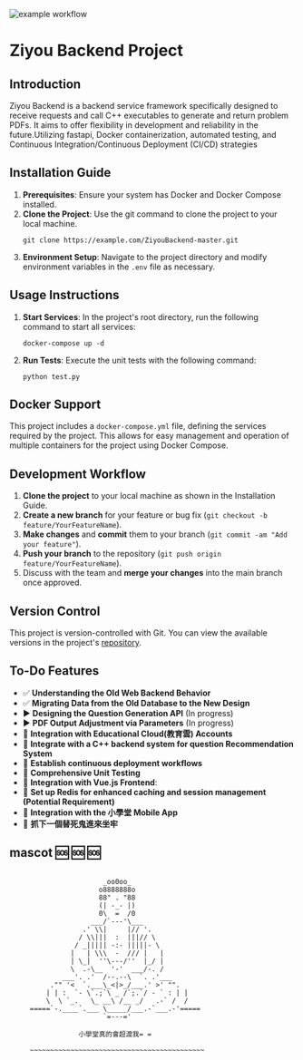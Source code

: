 ![example workflow](https://github.com/5568ke/ZiyouBackend/actions/workflows/ci.yml/badge.svg)

# Ziyou Backend Project

## Introduction
Ziyou Backend is a backend service framework specifically designed to receive requests and call C++ executables to generate and return problem PDFs. It aims to offer flexibility in development and reliability in the future.Utilizing fastapi, Docker containerization, automated testing, and Continuous Integration/Continuous Deployment (CI/CD) strategies 
## Installation Guide
1. **Prerequisites**: Ensure your system has Docker and Docker Compose installed.
2. **Clone the Project**: Use the git command to clone the project to your local machine.
    ```
    git clone https://example.com/ZiyouBackend-master.git
    ```
3. **Environment Setup**: Navigate to the project directory and modify environment variables in the `.env` file as necessary.

## Usage Instructions
1. **Start Services**: In the project's root directory, run the following command to start all services:
    ```
    docker-compose up -d
    ```
2. **Run Tests**: Execute the unit tests with the following command:
    ```
    python test.py
    ```

## Docker Support
This project includes a `docker-compose.yml` file, defining the services required by the project. This allows for easy management and operation of multiple containers for the project using Docker Compose.

## Development Workflow
1. **Clone the project** to your local machine as shown in the Installation Guide.
2. **Create a new branch** for your feature or bug fix (`git checkout -b feature/YourFeatureName`).
3. **Make changes** and **commit** them to your branch (`git commit -am "Add your feature"`).
4. **Push your branch** to the repository (`git push origin feature/YourFeatureName`).
5. Discuss with the team and **merge your changes** into the main branch once approved.

## Version Control
This project is version-controlled with Git. You can view the available versions in the project's [repository](https://example.com/ZiyouBackend-master).


## To-Do Features
- :white_check_mark: **Understanding the Old Web Backend Behavior**
- :white_check_mark: **Migrating Data from the Old Database to the New Design**
- :arrow_forward: **Designing the Question Generation API**  (In progress)
- :arrow_forward: **PDF Output Adjustment via Parameters**  (In progress)
- :calendar: **Integration with Educational Cloud(教育雲) Accounts** 
- :calendar: **Integrate with a C++ backend system for question Recommendation System**
- :calendar: **Establish continuous deployment workflows**
- :calendar: **Comprehensive Unit Testing**
- :calendar: **Integration with Vue.js Frontend**: 
- :calendar: **Set up Redis for enhanced caching and session management (Potential Requirement)** 
- :calendar: **Integration with the 小學堂 Mobile App** 
- :calendar: **抓下一個替死鬼進來坐牢** 

## mascot :sos: :sos: :sos:
```

                       _oo0oo_
                      o8888888o
                      88" . "88
                      (| -_- |)
                      0\  =  /0
                    ___/`---'\___
                  .' \\|     |// '.
                 / \\|||  :  |||// \
                / _||||| -:- |||||- \
               |   | \\\  -  /// |   |
               | \_|  ''\---/''  |_/ |
               \  .-\__  '-'  ___/-. /
             ___'. .'  /--.--\  `. .'___
          ."" '<  `.___\_<|>_/___.' >' "".
         | | :  `- \`.;`\ _ /`;.`/ - ` : | |
         \  \ `_.   \_ __\ /__ _/   .-` /  /
     =====`-.____`.___ \_____/___.-`___.-'=====
                       `=---='

                 小學堂真的會超渡我= =

     ~~~~~~~~~~~~~~~~~~~~~~~~~~~~~~~~~~~~~~~~~~~
```
